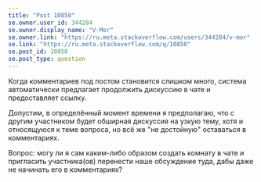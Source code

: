 ```yaml
---
title: "Post 10850"
se.owner.user_id: 344284
se.owner.display_name: "V-Mor"
se.owner.link: "https://ru.meta.stackoverflow.com/users/344284/v-mor"
se.link: "https://ru.meta.stackoverflow.com/q/10850"
se.post_id: 10850
se.post_type: question
---
```

<p>Когда комментариев под постом становится слишком много, система автоматически предлагает продолжить дискуссию в чате и предоставляет ссылку.</p>
<p>Допустим, в определённый момент времени я предполагаю, что с другим участником будет обширная дискуссия на узкую тему, хотя и относящуюся к теме вопроса, но всё же &quot;не достойную&quot; оставаться в комментариях.</p>
<p>Вопрос: могу ли я сам каким-либо образом создать комнату в чате и пригласить участника(ов) перенести наше обсуждение туда, дабы даже не начинать его в комментариях?</p>
